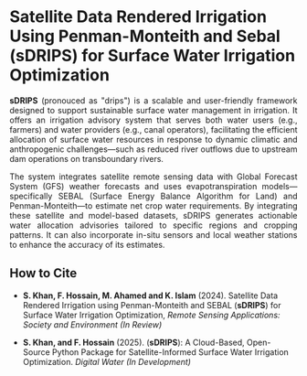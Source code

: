 # Satellite Data Rendered Irrigation Using Penman-Monteith and Sebal (sDRIPS) for Surface Water Irrigation Optimization

<div style="text-align: justify">

<p><b>sDRIPS</b> (pronouced as "drips") is a scalable and user-friendly framework designed to support sustainable surface water management in irrigation. It offers an irrigation advisory system that serves both water users (e.g., farmers) and water providers (e.g., canal operators), facilitating the efficient allocation of surface water resources in response to dynamic climatic and anthropogenic challenges—such as reduced river outflows due to upstream dam operations on transboundary rivers.
</p>
<p>
The system integrates satellite remote sensing data with Global Forecast System (GFS) weather forecasts and uses evapotranspiration models—specifically SEBAL (Surface Energy Balance Algorithm for Land) and Penman-Monteith—to estimate net crop water requirements. By integrating these satellite and model-based datasets, sDRIPS generates actionable water allocation advisories tailored to specific regions and cropping patterns. It can also incorporate in-situ sensors and local weather stations to enhance the accuracy of its estimates.
</p>
</div>

## How to Cite
- <p><strong>S. Khan, F. Hossain, M. Ahamed and K. Islam</strong> (2024). Satellite Data Rendered Irrigation using Penman-Monteith and SEBAL (<strong>sDRIPS</strong>) for Surface Water Irrigation Optimization, <i>Remote Sensing Applications: Society and Environment (In Review)</i></p>

- <p><strong>S. Khan, and F. Hossain</strong> (2025). (<strong>sDRIPS</strong>): A Cloud-Based, Open-Source Python Package for Satellite-Informed Surface Water Irrigation Optimization. <i>Digital Water (In Development)</i></p>
